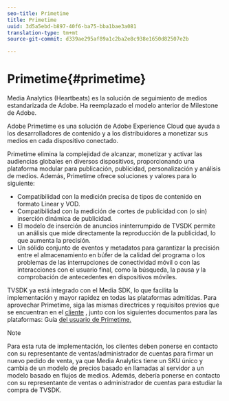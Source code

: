 ```yaml
---
seo-title: Primetime
title: Primetime
uuid: 3d5a5ebd-b897-40f6-ba75-bba1bae3a081
translation-type: tm+mt
source-git-commit: d339ae295af89a1c2ba2e8c938e1650d82507e2b

---
```



# Primetime{#primetime}

Media Analytics (Heartbeats) es la solución de seguimiento de medios estandarizada de Adobe. Ha reemplazado el modelo anterior de Milestone de Adobe.

Adobe Primetime es una solución de Adobe Experience Cloud que ayuda a los desarrolladores de contenido y a los distribuidores a monetizar sus medios en cada dispositivo conectado.

Primetime elimina la complejidad de alcanzar, monetizar y activar las audiencias globales en diversos dispositivos, proporcionando una plataforma modular para publicación, publicidad, personalización y análisis de medios. Además, Primetime ofrece soluciones y valores para lo siguiente:

* Compatibilidad con la medición precisa de tipos de contenido en formato Linear y VOD.
* Compatibilidad con la medición de cortes de publicidad con (o sin) inserción dinámica de publicidad.
* El modelo de inserción de anuncios ininterrumpido de TVSDK permite un análisis que mide directamente la reproducción de la publicidad, lo que aumenta la precisión.
* Un sólido conjunto de eventos y metadatos para garantizar la precisión entre el almacenamiento en búfer de la calidad del programa o los problemas de las interrupciones de conectividad móvil o con las interacciones con el usuario final, como la búsqueda, la pausa y la comprobación de antecedentes en dispositivos móviles.
<!--
* Integrated support for Nielsen DTVR (linear) with ID3 metadata and DCR with CMS metadata.
-->

TVSDK ya está integrado con el Media SDK, lo que facilita la implementación y mayor rapidez en todas las plataformas admitidas. <!--Primetime also supports the partnership with Nielsen.--> Para aprovechar Primetime, siga las mismas directrices y requisitos previos que se encuentran en el [cliente](/help/intro-to-ava/implementation-paths/client-side-path.md) , junto con los siguientes documentos para las plataformas: Guía [del usuario de Primetime.](https://helpx.adobe.com/primetime/user-guide.html)

>[!NOTE]
>
>Para esta ruta de implementación, los clientes deben ponerse en contacto con su representante de ventas/administrador de cuentas para firmar un nuevo pedido de venta, ya que Media Analytics tiene un SKU único y cambia de un modelo de precios basado en llamadas al servidor a un modelo basado en flujos de medios. Además, debería ponerse en contacto con su representante de ventas o administrador de cuentas para estudiar la compra de TVSDK.
